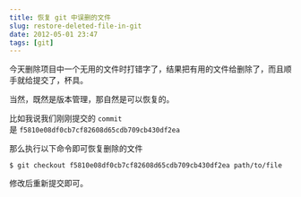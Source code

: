 ```yaml
---
title: 恢复 git 中误删的文件
slug: restore-deleted-file-in-git
date: 2012-05-01 23:47
tags: [git]
---
```


今天删除项目中一个无用的文件时打错字了，结果把有用的文件给删除了，而且顺手就给提交了，杯具。

当然，既然是版本管理，那自然是可以恢复的。

比如我说我们刚刚提交的 `commit` 是 `f5810e08df0cb7cf82608d65cdb709cb430df2ea`

那么执行以下命令即可恢复删除的文件

    $ git checkout f5810e08df0cb7cf82608d65cdb709cb430df2ea path/to/file

修改后重新提交即可。
